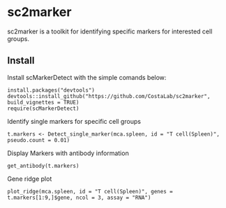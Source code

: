 # sc2marker
sc2marker is a toolkit for identifying specific markers for interested cell groups. 

## Install

Install scMarkerDetect with the simple comands below:

```{r}
install.packages("devtools")
devtools::install_github("https://github.com/CostaLab/sc2marker", build_vignettes = TRUE)
require(scMarkerDetect)
```

Identify single markers for specific cell groups

```{r}
t.markers <- Detect_single_marker(mca.spleen, id = "T cell(Spleen)", pseudo.count = 0.01)
```

Display Markers with antibody information
```{r}
get_antibody(t.markers)
```

Gene ridge plot

```{r}
plot_ridge(mca.spleen, id = "T cell(Spleen)", genes = t.markers[1:9,]$gene, ncol = 3, assay = "RNA")
```
